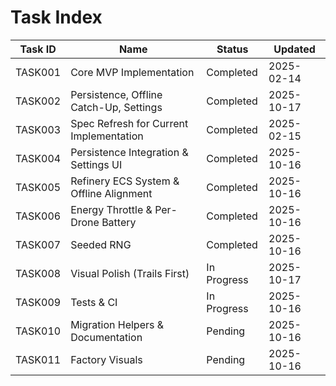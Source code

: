 # Task Index

| Task ID | Name                                    | Status      | Updated    |
| ------- | --------------------------------------- | ----------- | ---------- |
| TASK001 | Core MVP Implementation                 | Completed   | 2025-02-14 |
| TASK002 | Persistence, Offline Catch-Up, Settings | Completed   | 2025-10-17 |
| TASK003 | Spec Refresh for Current Implementation | Completed   | 2025-02-15 |
| TASK004 | Persistence Integration & Settings UI   | Completed   | 2025-10-16 |
| TASK005 | Refinery ECS System & Offline Alignment | Completed   | 2025-10-16 |
| TASK006 | Energy Throttle & Per-Drone Battery     | Completed   | 2025-10-16 |
| TASK007 | Seeded RNG                              | Completed   | 2025-10-16 |
| TASK008 | Visual Polish (Trails First)            | In Progress | 2025-10-17 |
| TASK009 | Tests & CI                              | In Progress | 2025-10-16 |
| TASK010 | Migration Helpers & Documentation       | Pending     | 2025-10-16 |
| TASK011 | Factory Visuals                         | Pending     | 2025-10-16 |
